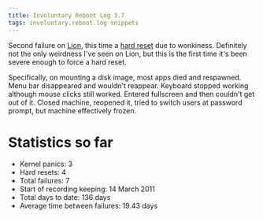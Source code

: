```yaml
---
title: Involuntary Reboot Log 3.7
tags: involuntary.reboot.log snippets
---
```


Second failure on [Lion](/wiki/Lion), this time a [hard reset](/wiki/hard_reset) due to wonkiness. Definitely not the only weirdness I've seen on Lion, but this is the first time it's been severe enough to force a hard reset.

Specifically, on mounting a disk image, most apps died and respawned. Menu bar disappeared and wouldn't reappear. Keyboard stopped working although mouse clicks still worked. Entered fullscreen and then couldn't get out of it. Closed machine, reopened it, tried to switch users at password prompt, but machine effectively frozen.

# Statistics so far

-   Kernel panics: 3
-   Hard resets: 4
-   Total failures: 7
-   Start of recording keeping: 14 March 2011
-   Total days to date: 136 days
-   Average time between failures: 19.43 days
